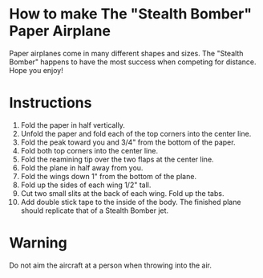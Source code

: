 # How to make The "Stealth Bomber" Paper Airplane

Paper airplanes come in many different shapes and sizes. The "Stealth Bomber" happens to have the most success when competing for distance. Hope you enjoy!

# Instructions
1. Fold the paper in half vertically.
2. Unfold the paper and fold each of the top corners into the center line.
3. Fold the peak toward you and 3/4" from the bottom of the paper.
4. Fold both top corners into the center line.
5. Fold the reamining tip over the two flaps at the center line.
6. Fold the plane in half away from you.
7. Fold the wings down 1" from the bottom of the plane.
8. Fold up the sides of each wing 1/2" tall.
9. Cut two small slits at the back of each wing. Fold up the tabs.
10. Add double stick tape to the inside of the body. The finished plane should replicate that of a Stealth Bomber jet.

# Warning
Do not aim the aircraft at a person when throwing into the air.

















   